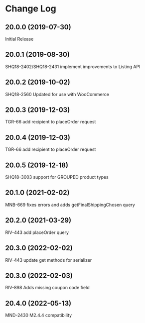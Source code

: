 # Change Log


## 20.0.0 (2019-07-30)
Initial Release


## 20.0.1 (2019-08-30)
SHQ18-2402/SHQ18-2431 implement improvements to Listing API


## 20.0.2 (2019-10-02)
SHQ18-2560 Updated for use with WooCommerce


## 20.0.3 (2019-12-03)
TGR-66 add recipient to placeOrder request


## 20.0.4 (2019-12-03)
TGR-66 add recipient to placeOrder request

## 20.0.5 (2019-12-18)
SHQ18-3003 support for GROUPED product types


## 20.1.0 (2021-02-02)
MNB-669 fixes errors and adds getFinalShippingChosen query


## 20.2.0 (2021-03-29)
RIV-443 add placeOrder query


## 20.3.0 (2022-02-02)
RIV-443 update get methods for serializer


## 20.3.0 (2022-02-03)
RIV-898 Adds missing coupon code field


## 20.4.0 (2022-05-13)
MND-2430 M2.4.4 compatibility


